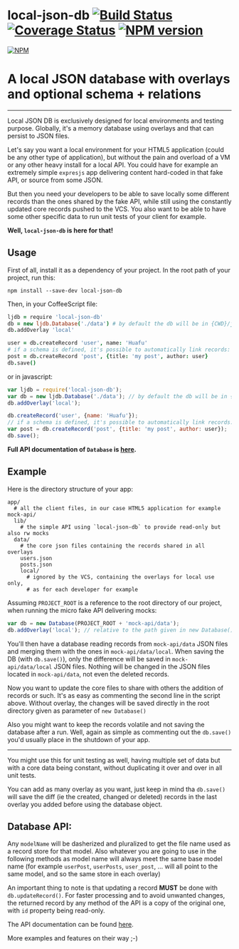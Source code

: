 local-json-db [![Build Status](https://travis-ci.org/huafu/local-json-db.svg?branch=master)](https://travis-ci.org/huafu/local-json-db) [![Coverage Status](https://coveralls.io/repos/huafu/local-json-db/badge.png?branch=master)](https://coveralls.io/r/huafu/local-json-db?branch=master) [![NPM version](https://badge.fury.io/js/local-json-db.png)](http://badge.fury.io/js/local-json-db)
=============

[![NPM](https://nodei.co/npm/local-json-db.png?downloads=true&stars=true)](https://nodei.co/npm/local-json-db/)

# A local JSON database with overlays and optional schema + relations

---

Local JSON DB is exclusively designed for local environments and testing purpose. Globally, it's a
memory database using overlays and that can persist to JSON files.

Let's say you want a local environment for your HTML5 application (could be any other type of
application), but without the pain and overload of a VM or any other heavy install for a local API.
You could have for example an extremely simple `expresjs` app delivering content hard-coded in that
fake API, or source from some JSON.

But then you need your developers to be able to save locally some different records than the ones
shared by the fake API, while still using the constantly updated core records pushed to the VCS.
You also want to be able to have some other specific data to run unit tests of your client for example.

**Well, `local-json-db` is here for that!**

## Usage

First of all, install it as a dependency of your project. In the root path of your project, run this:

```
npm install --save-dev local-json-db
```

Then, in your CoffeeScript file:

```coffee
ljdb = require 'local-json-db'
db = new ljdb.Database('./data') # by default the db will be in {CWD}/json.db/
db.addOverlay 'local'

user = db.createRecord 'user', name: 'Huafu'
# if a schema is defined, it's possible to automatically link records:
post = db.createRecord 'post', {title: 'my post', author: user}
db.save()
```

or in javascript:

```js
var ljdb = require('local-json-db');
var db = new ljdb.Database('./data'); // by default the db will be in {CWD}/json.db/
db.addOverlay('local');

db.createRecord('user', {name: 'Huafu'});
// if a schema is defined, it's possible to automatically link records:
var post = db.createRecord('post', {title: 'my post', author: user});
db.save();
```

**Full API documentation of `Database` is [here](http://huafu.github.io/local-json-db/classes/Database.html).**


## Example

Here is the directory structure of your app:
```
app/
  # all the client files, in our case HTML5 application for example
mock-api/
  lib/
    # the simple API using `local-json-db` to provide read-only but also rw mocks
  data/
    # the core json files containing the records shared in all overlays
    users.json
    posts.json
    local/
      # ignored by the VCS, containing the overlays for local use only,
      # as for each developer for example
```

Assuming `PROJECT_ROOT` is a reference to the root directory of our project, when running the micro
fake API delivering mocks:

```js
var db = new Database(PROJECT_ROOT + 'mock-api/data');
db.addOverlay('local'); // relative to the path given in new Database()
```

You'll then have a database reading records from `mock-api/data` JSON files and merging them with
the ones in `mock-api/data/local`. When saving the DB (with `db.save()`), only the difference
will be saved in `mock-api/data/local` JSON files. Nothing will be changed in the JSON files
located in `mock-api/data`, not even the deleted records.

Now you want to update the core files to share with others the addition of records or such. It's
as easy as commenting the second line in the script above. Without overlay, the changes will be
saved directly in the root directory given as parameter of `new Database()`

Also you might want to keep the records volatile and not saving the database after a run. Well,
again as simple as commenting out the `db.save()` you'd usually place in the shutdown of your app.
    
---

You might use this for unit testing as well, having multiple set of data but with a core data being
constant, without duplicating it over and over in all unit tests.

You can add as many overlay as you want, just keep in mind tha `db.save()` will save the diff (ie the
created, changed or deleted) records in the last overlay you added before using the database object.


## Database API:

Any `modelName` will be dasherized and pluralized to get the file name used as a record store for
that model. Also whatever you are going to use in the following methods as model name will always
meet the same base model name (for example `userPost`, `userPosts`, `user_post`, ... will all point
to the same model, and so the same store in each overlay)

An important thing to note is that updating a record **MUST** be done with `db.updateRecord()`. For
faster processing and to avoid unwanted changes, the returned record by any method of the API is a
copy of the original one, with `id` property being read-only.


The API documentation can be found [here](http://huafu.github.io/local-json-db/classes/Database.html).

More examples and features on their way ;-)
